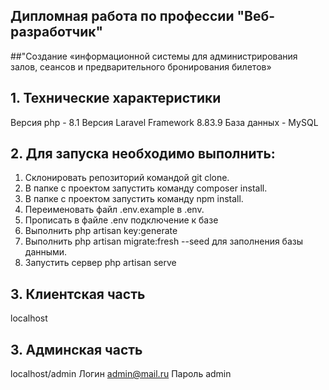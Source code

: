 ## Дипломная работа по профессии "Веб-разработчик"
##"Создание «информационной системы для администрирования залов, сеансов и предварительного бронирования билетов»
## 1. Технические характеристики
Версия php - 8.1
Версия Laravel Framework 8.83.9
База данных - MySQL

## 2. Для запуска необходимо выполнить:
1. Склонировать репозиторий командой git clone.
2. В папке с проектом запустить команду composer install.
3. В папке с проектом запустить команду npm install.
4. Переименовать файл .env.example в .env.
5. Прописать в файле .env подключение к базе
6. Выполнить php artisan key:generate
7. Выполнить php artisan migrate:fresh --seed для заполнения базы данными.
8. Запустить сервер php artisan serve

## 3. Клиентская часть
localhost

## 3. Админская часть
localhost/admin 
Логин admin@mail.ru
Пароль admin
